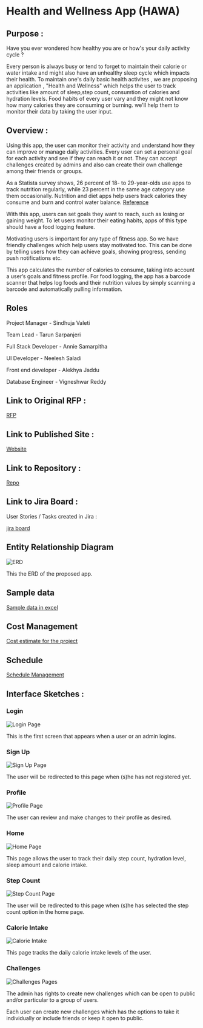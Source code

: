 # Health and Wellness App (HAWA)

## Purpose :

Have you ever wondered how healthy you are or how's your daily activity cycle ?

Every person is always busy or tend to forget to maintain their calorie or water intake and might also have an unhealthy sleep cycle which impacts their health. To maintain one's daily basic health activites , we are proposing an application , "Health and Wellness" which helps the user to track activities like amount of sleep,step count, consumtion of calories and hydration levels. Food habits of every user vary and they might not know how many calories they are consuming or burning. we'll help them to monitor their data by taking the user input.

## Overview :

Using this app, the user can monitor their activity and understand how they can improve or manage daily activities. Every user can set a personal goal for each activity and see if they can reach it or not. They can accept challenges created by admins and also can create their own challenge among their friends or groups.

As a Statista survey shows, 26 percent of 18- to 29-year-olds use apps to track nutrition regularly, while 23 percent in the same age category use them occasionally. Nutrition and diet apps help users track calories they consume and burn and control water balance. [Reference](https://www.statista.com/statistics/698919/us-adults-that-would-use-an-app-to-track-their-diet-by-age/)

With this app, users can set goals they want to reach, such as losing or gaining weight. To let users monitor their eating habits, apps of this type should have a food logging feature.

Motivating users is important for any type of fitness app. So we have friendly challenges which help users stay motivated too. This can be done by telling users how they can achieve goals, showing progress, sending push notifications etc.

This app calculates the number of calories to consume, taking into account a user’s goals and fitness profile. For food logging, the app has a barcode scanner that helps log foods and their nutrition values by simply scanning a barcode and automatically pulling information.


## Roles

Project Manager         - Sindhuja Valeti 

Team Lead               - Tarun Sarpanjeri

Full Stack Developer    - Annie Samarpitha

UI Developer            - Neelesh Saladi

Front end developer     - Alekhya Jaddu

Database Engineer       - Vigneshwar Reddy

## Link to Original RFP :

[RFP](https://github.com/cbadami/rfp-health-and-wellness)

## Link to Published Site :

[Website](https://annie0sc.github.io/gdp_group4/)

## Link to Repository :

[Repo](https://github.com/annie0sc/gdp_group4)

## Link to Jira Board :

User Stories / Tasks created in Jira :

[jira board](https://sindhuvaleti.atlassian.net/jira/software/projects/GDP1/boards/2)



## Entity Relationship Diagram

![ERD](https://github.com/annie0sc/gdp_group4/blob/master/ERD_final.jpeg)

This the ERD of the proposed app.

## Sample data

[Sample data in excel](https://github.com/annie0sc/gdp_group4/blob/master/SampleData.xlsx)

## Cost Management

[Cost estimate for the project](https://github.com/annie0sc/gdp_group4/blob/master/CostEstimate.xlsx)

## Schedule

[Schedule Management](https://github.com/annie0sc/gdp_group4/blob/master/Schedule%20Management.xlsx)

## Interface Sketches :

### Login

![Login Page](https://github.com/annie0sc/gdp_group4/blob/master/Proposed%20Screens/1%20LOGIN.PNG?raw=true)

This is the first screen that appears when a user or an admin logins.

### Sign Up

![Sign Up Page](https://github.com/annie0sc/gdp_group4/blob/master/Proposed%20Screens/2%20register.PNG?raw=true)

The user will be redirected to this page when (s)he has not registered yet.

### Profile

![Profile Page](https://github.com/annie0sc/gdp_group4/blob/master/Proposed%20Screens/3%20profile.PNG?raw=true)

The user can review and make changes to their profile as desired.

### Home

![Home Page](https://github.com/annie0sc/gdp_group4/blob/master/Proposed%20Screens/4%20Home.PNG?raw=true)

This page allows the user to track their daily step count, hydration level, sleep amount and calorie intake.

### Step Count

![Step Count Page](https://github.com/annie0sc/gdp_group4/blob/master/Proposed%20Screens/5%20Step%20activity.PNG?raw=true)

The user will be redirected to this page when (s)he has selected the step count option in the home page.

### Calorie Intake

![Calorie Intake](https://github.com/annie0sc/gdp_group4/blob/master/Proposed%20Screens/6%20Calorie.PNG?raw=true)

This page tracks the daily calorie intake levels of the user.

### Challenges

![Challenges Pages](https://github.com/annie0sc/gdp_group4/blob/master/Proposed%20Screens/7%20Challenges.PNG?raw=true)

The admin has rights to create new challenges which can be open to public and/or particular to a group of users. 

Each user can create new challenges which has the options to take it individually or include friends or keep it open to public.











